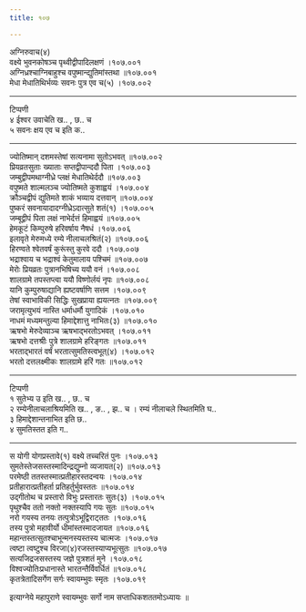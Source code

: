 ```yaml
---
title: १०७

---
```

अग्निरुवाच(४)  
वक्ष्ये भुवनकोषञ्च पृथ्वीद्वीपादिलक्षणं ।१०७.००१  
अग्निध्रश्चाग्निबाहुश्च वपुष्मान्द्युतिमांस्तथा ॥१०७.००१  
मेधा मेधातिथिर्भव्यः सवनः पुत्र एव च(५) ।१०७.००२  
- - - - - - - -- - - - - - - - - -  
टिप्पणी  
४ ईश्वर उवाचेति ख.. , छ.. च  
५ सवनः क्षय एव च इति क..  
--- - - - -- - - - -- - - - - - -  
ज्योतिष्मान् दशमस्तेषां सत्यनामा सुतोऽभवत् ॥१०७.००२  
प्रियव्रतसुताः ख्याताः सप्तद्वीपान्ददौ पिता ।१०७.००३  
जम्बुद्वीपमथाग्नीध्रे प्लक्षं मेधातिथेर्ददौ ॥१०७.००३  
वपुष्मते शाल्मलञ्च ज्योतिष्मते कुशाह्वयं ।१०७.००४  
क्रौञ्चद्वीपं द्युतिमते शाकं भव्याय दत्तवान् ॥१०७.००४  
पुष्करं सवनायादादग्नीध्रेऽदात्सुते शतं(१) ।१०७.००५  
जम्बूद्वीपं पिता लक्षं नाभेर्दत्तं हिमाह्वयं ॥१०७.००५  
हेमकूटं किम्पुरुषे हरिवर्षाय नैषधं ।१०७.००६  
इलावृते मेरुमध्ये रम्ये नीलाचलश्रितं(२) ॥१०७.००६  
हिरण्वते श्वेतवर्षं कुरूंस्तु कुरवे ददौ ।१०७.००७  
भद्राश्वाय च भद्राश्वं केतुमालाय पश्चिमं ॥१०७.००७  
मेरोः प्रियव्रतः पुत्रानभिषिच्य ययौ वनं ।१०७.००८  
शालग्रामे तपस्तप्त्वा ययौ विष्णोर्लयं नृपः ॥१०७.००८  
यानि कुम्पुरुषाद्यानि ह्यष्टवर्षाणि सत्तम ।१०७.००९  
तेषां स्वाभाविकी सिद्धिः सुखप्राया ह्ययत्नतः ॥१०७.००९  
जरामृत्युभयं नास्ति धर्माधर्मौ युगादिकं ।१०७.०१०  
नाधमं मध्यमन्तुल्या हिमाद्देशात्तु नाभितः(३) ॥१०७.०१०  
ऋषभो मेरुदेव्याञ्च ऋषभाद्भरतोऽभवत् ।१०७.०११  
ऋषभो दत्तश्रीः पुत्रे शालग्रामे हरिङ्गतः ॥१०७.०११  
भरताद्भारतं वर्षं भरतात्सुमतिस्त्वभूत्(४) ।१०७.०१२  
भरतो दत्तलक्ष्मीकः शालग्रामे हरिं गतः ॥१०७.०१२  
- --- -- - - -- - - - -- - - - - -- - - -  
टिप्पणी  
१ सुतेभ्य उ इति ख.. , छ.. च  
२ रम्येनीलाचलाश्रियमिति ख.. , ङ.. , झ.. च । रम्यं नीलाचले स्थितमिति घ..  
३ हिमाद्देशान्तनाभित इति छ..  
४ सुमतिस्तत इति ग..  
- -- - - - -- - - -- - - -- - - -- - -  
स योगी योगप्रस्तावे(१) वक्ष्ये तच्चरितं पुनः ।१०७.०१३  
सुमतेस्तेजसस्तस्मादिन्द्रद्युम्नो व्यजायत(२) ॥१०७.०१३  
परमेष्ठी ततस्तस्मात्प्रतीहारस्तदन्वयः ।१०७.०१४  
प्रतीहारात्प्रतीहर्ता प्रतिहर्तुर्भुवस्ततः ॥१०७.०१४  
उद्गीतोथ च प्रस्तारो विभुः प्रस्तारतः सुतः(३) ।१०७.०१५  
पृथुश्चैव ततो नक्तो नक्तस्यापि गयः सुतः ॥१०७.०१५  
नरो गयस्य तनयः तत्पुत्रोऽभूद्विराट्ततः ।१०७.०१६  
तस्य पुत्रो महावीर्यो धीमांस्तस्मादजायत ॥१०७.०१६  
महान्तस्तत्सुतश्चाभून्मनस्यस्तस्य चात्मजः ।१०७.०१७  
त्वष्टा त्वष्टुश्च विरजा(४)रजस्तस्याप्यभूत्सुतः ॥१०७.०१७  
सत्यजिद्रजसस्तस्य जज्ञे पुत्रशतं मुने ।१०७.०१८  
विश्वज्योतिःप्रधानास्ते भारतन्तैर्विवर्धितं ॥१०७.०१८  
कृतत्रेतादिसर्गेण सर्गः स्वायम्भुवः स्मृतः ।१०७.०१९  
  
इत्याग्नेये महापुराणे स्वायम्भुवः सर्गो नाम सप्ताधिकशततमोऽध्यायः ॥